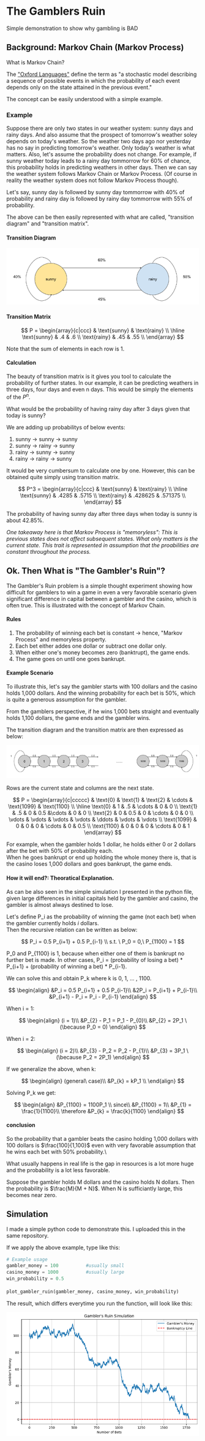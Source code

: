 # The Gamblers Ruin
Simple demonstration to show why gambling is BAD

## Background: Markov Chain (Markov Process)
What is Markov Chain?

The ["Oxford Languages"](https://languages.oup.com/google-dictionary-en/) define the term as "a stochastic model describing a sequence of possible events in which the probability of each event depends only on the state attained in the previous event."

The concept can be easily understood with a simple example.

### Example

Suppose there are only two states in our weather system: sunny days and rainy days. And also assume that the prospect of tomorrow's weather soley depends on today's weather. So the weather two days ago nor yesterday has no say in predicting tomorrow's weather. Only today's weather is what matters. Also, let's assume the probability does not change. For example, if sunny weather today leads to a rainy day tommorrow for 60% of chance, this probability holds in predicting weathers in other days. Then we can say the weather system follows Markov Chain or Markov Process. (Of course in reality the weather system does not follow Markov Process though).


Let's say, sunny day is followed by sunny day tommorrow with 40% of probability and rainy day is followed by rainy day tommorrow with 55% of probability.


The above can be then easily represented with what are called, "transition diagram" and "transition matrix".

#### Transition Diagram

![schematics](trainsitiondiag.png)


#### Transition Matrix

$$
P = \begin{array}{c|ccc}
 & \text{sunny} & \text{rainy} \\
\hline
\text{sunny} & .4 & .6 \\
\text{rainy} & .45 & .55  \\
\end{array}
$$

Note that the sum of elements in each row is 1. 

#### Calculation

The beauty of transition matrix is it gives you tool to calculate the probability of further states. In our example, it can be predicting weathers in three days, four days and even n days. This would be simply the elements of the $P^n$.

What would be the probability of having rainy day after 3 days given that today is sunny?

We are adding up probabilitys of below events:
1. sunny -> sunny -> sunny
2. sunny -> rainy -> sunny
3. rainy -> sunny -> sunny
4. rainy -> rainy -> sunny

It would be very cumbersum to calculate one by one. However, this can be obtained quite simply using transition matrix.

$$
P^3 = \begin{array}{c|ccc}
 & \text{sunny} & \text{rainy} \\
\hline
\text{sunny} & .4285  & .5715 \\
\text{rainy} & .428625 & .571375  \\
\end{array}
$$

The probability of having sunny day after three days when today is sunny is about 42.85%.

*One takeaway here is that Markov Process is "memoryless": This is previous states does not affect subsequent states. What only matters is the current state. This trait is represented in assumption that the proabilities are constant throughout the process.*

## Ok. Then What is "The Gambler's Ruin"?

The Gambler's Ruin problem is a simple thought experiment showing how difficult for gamblers to win a game in even a very favorable scenario given significant difference in capital between a gambler and the casino, which is often true. This is illustrated with the concept of Markov Chain.

#### Rules

1. The probability of winning each bet is constant -> hence, "Markov Process" and memoryless property.
2. Each bet either addes one dollar or subtract one dollar only.
3. When either one's money becomes zero (banktrupt), the game ends.
4. The game goes on until one goes bankrupt.

#### Example Scenario

To illustrate this, let's say the gambler starts with 100 dollars and the casino holds 1,000 dollars. And the winning probability for each bet is 50%, which is quite a generous assumption for the gambler.

From the gamblers perspective, if he wins 1,000 bets straight and eventually holds 1,100 dollars, the game ends and the gambler wins.

The transition diagram and the transition matrix are then expressed as below:

![schematics](trainsitiondiag2.png)

Rows are the current state and columns are the next state.

$$
P = \begin{array}{c|ccccc}
   & \text{0} & \text{1} & \text{2} & \cdots & \text{1099} & \text{1100} \\
\hline
\text{0} & 1 & .5 & \cdots & 0 & 0 \\
\text{1} & .5 & 0 & 0.5 &\cdots & 0 & 0 \\
\text{2} & 0 & 0.5 & 0  & \cdots & 0 & 0 \\
\vdots & \vdots & \vdots & \vdots & \ddots & \vdots & \vdots \\
\text{1099} & 0 & 0 & 0 & \cdots & 0 & 0.5 \\
\text{1100} & 0 & 0 & 0 & \cdots & 0 & 1
\end{array}
$$

For example, when the gambler holds 1 dollar, he holds either 0 or 2 dollars after the bet with 50% of probability each.\
When he goes bankrupt or end up holding the whole money there is, that is the casino loses 1,000 dollars and goes bankrupt, the game ends. 

#### How it will end?: Theoratical Explanation.

As can be also seen in the simple simulation I presented in the python file, given large differences in initial capitals held by the gambler and casino, the gambler is almost always destined to lose.

Let's define P_i as the probability of winning the game (not each bet) when the gambler currently holds *i* dollars.\
Then the recursive relation can be written as below:

$$
P_i = 0.5 P_{i+1} + 0.5 P_{i-1} \\ s.t. \ P_0 = 0,\ P_{1100} = 1
$$

P_0 and P_{1100} is 1, because when either one of them is bankrupt no further bet is made. In other cases, P_i = (probability of losing a bet) * P_{i+1} + (probability of winning a bet) * P_{i-1}.

We can solve this and obtain P_k where k is 0, 1, ... , 1100.

$$
\begin{align}
    &P_i = 0.5 P_{i+1} + 0.5 P_{i-1}\\
    &2P_i = P_{i+1} + P_{i-1}\\
    &P_{i+1} - P_i = P_i - P_{i-1}
\end{align}
$$

When i = 1:

$$
\begin{align}
    (i = 1)\\
    &P_{2} - P_1 = P_1 - P_{0}\\
    &P_{2} = 2P_1 \ (\because P_0 = 0)
\end{align}
$$

When i = 2:

$$
\begin{align}
    (i = 2)\\
    &P_{3} - P_2 = P_2 - P_{1}\\
    &P_{3} = 3P_1 \ (\because P_2 = 2P_1)
\end{align}
$$

If we generalize the above, when k:

$$
\begin{align}
    (general\ case)\\
    &P_{k} = kP_1 \\
\end{align}
$$

Solving P_k we get:

$$
\begin{align}
    &P_{1100} = 1100P_1 \\
    since\\ 
    &P_{1100} = 1\\
    &P_{1} = \frac{1}{1100}\\
    \therefore &P_{k} = \frac{k}{1100}
\end{align}
$$

#### conclusion

So the probability that a gambler beats the casino holding 1,000 dollars with 100 dollars is $\frac{100}{1,100}$ even with very favorable assumption that he wins each bet with 50% probability.\

What usually happens in real life is the gap in resources is a lot more huge and the probability is a lot less favorable.

Suppose the gambler holds M dollars and the casino holds N dollars. Then the probability is $\frac{M}{M + N}$. When N is sufficiantly large, this becomes near zero.

## Simulation

I made a simple python code to demonstrate this. I uploaded this in the same repository. 

If we apply the above example, type like this:

```python
# Example usage
gambler_money = 100          #usually small
casino_money = 1000          #usually large
win_probability = 0.5       

plot_gambler_ruin(gambler_money, casino_money, win_probability)
```

The result, which differs everytime you run the function, will look like this:

![schematics](SimExample.png)
